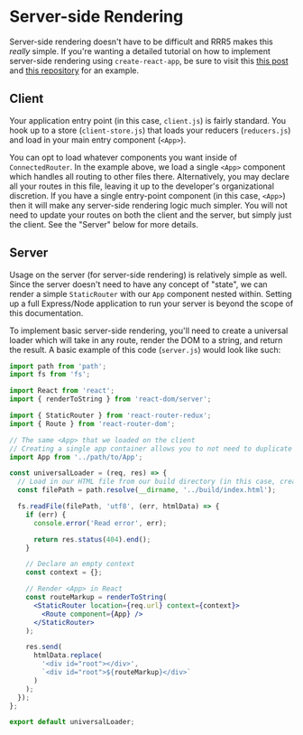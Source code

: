 # Server-side Rendering

Server-side rendering doesn't have to be difficult and RRR5 makes this _really_
simple. If you're wanting a detailed tutorial on how to implement server-side
rendering using `create-react-app`, be sure to visit this
[this post](https://medium.com/@cereallarceny/server-side-rendering-with-create-react-app-fiber-react-router-v4-helmet-redux-and-thunk-275cb25ca972)
and [this repository](https://github.com/cereallarceny/cra-ssr) for an example.

## Client

Your application entry point (in this case, `client.js`) is fairly standard. You
hook up to a store (`client-store.js`) that loads your reducers (`reducers.js`)
and load in your main entry component (`<App>`).

You can opt to load whatever components you want inside of `ConnectedRouter`. In
the example above, we load a single `<App>` component which handles all routing
to other files there. Alternatively, you may declare all your routes in this
file, leaving it up to the developer's organizational discretion. If you have a
single entry-point component (in this case, `<App>`) then it will make any
server-side rendering logic much simpler. You will not need to update your
routes on both the client and the server, but simply just the client. See the
"Server" below for more details.

## Server

Usage on the server (for server-side rendering) is relatively simple as well.
Since the server doesn't need to have any concept of "state", we can render a
simple `StaticRouter` with our `App` component nested within. Setting up a full
Express/Node application to run your server is beyond the scope of this
documentation.

To implement basic server-side rendering, you'll need to create a universal
loader which will take in any route, render the DOM to a string, and return the
result. A basic example of this code (`server.js`) would look like such:

```jsx
import path from 'path';
import fs from 'fs';

import React from 'react';
import { renderToString } from 'react-dom/server';

import { StaticRouter } from 'react-router-redux';
import { Route } from 'react-router-dom';

// The same <App> that we loaded on the client
// Creating a single app container allows you to not need to duplicate your routes on both the client and server
import App from '../path/to/App';

const universalLoader = (req, res) => {
  // Load in our HTML file from our build directory (in this case, create-react-app)
  const filePath = path.resolve(__dirname, '../build/index.html');

  fs.readFile(filePath, 'utf8', (err, htmlData) => {
    if (err) {
      console.error('Read error', err);

      return res.status(404).end();
    }

    // Declare an empty context
    const context = {};

    // Render <App> in React
    const routeMarkup = renderToString(
      <StaticRouter location={req.url} context={context}>
        <Route component={App} />
      </StaticRouter>
    );

    res.send(
      htmlData.replace(
        '<div id="root"></div>',
        `<div id="root">${routeMarkup}</div>`
      )
    );
  });
};

export default universalLoader;
```
